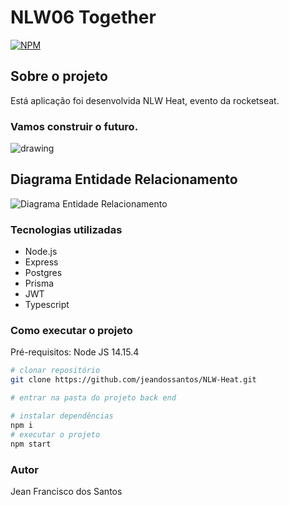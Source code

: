 # NLW06 Together

[![NPM](https://img.shields.io/npm/l/react)](https://github.com/jeandossantos/NLW-Heat/blob/master/LICENSE) 
## Sobre o projeto

Está aplicação foi desenvolvida NLW Heat, evento da rocketseat.

### Vamos construir o futuro.
<img src="https://github.com/jeandossantos/assets/blob/master/nlw%20Heat/NLWHEAT%20-%201400x900.png" alt="drawing"/>

## Diagrama Entidade Relacionamento

![Diagrama Entidade Relacionamento](https://github.com/jeandossantos/assets/blob/master/nlw6/Untitled%20Diagram.png)

### Tecnologias utilizadas

- Node.js
- Express
- Postgres
- Prisma
- JWT
- Typescript

### Como executar o projeto

Pré-requisitos: Node JS 14.15.4

```bash
# clonar repositório
git clone https://github.com/jeandossantos/NLW-Heat.git

# entrar na pasta do projeto back end

# instalar dependências
npm i
# executar o projeto
npm start
```

### Autor

Jean Francisco dos Santos

